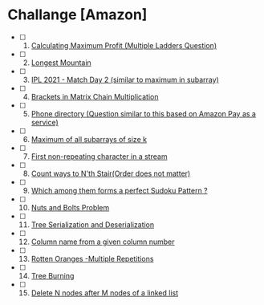 # Challange [Amazon]

- [ ] 1. [Calculating Maximum Profit (Multiple Ladders Question)](https://practice.geeksforgeeks.org/problems/maximum-profit4657/1)
- [ ] 2. [Longest Mountain](https://leetcode.com/problems/longest-mountain-in-array/)
- [ ] 3. [IPL 2021 - Match Day 2 (similar to maximum in subarray)](https://practice.geeksforgeeks.org/problems/deee0e8cf9910e7219f663c18d6d640ea0b87f87/1/)
- [ ] 4. [Brackets in Matrix Chain Multiplication ](https://practice.geeksforgeeks.org/problems/brackets-in-matrix-chain-multiplication1024/1/)
- [ ] 5. [Phone directory (Question similar to this based on Amazon Pay as a service)](https://practice.geeksforgeeks.org/problems/phone-directory4628/1/)
- [ ] 6. [Maximum of all subarrays of size k](https://practice.geeksforgeeks.org/problems/maximum-of-all-subarrays-of-size-k3101/1)
- [ ] 7. [First non-repeating character in a stream](https://practice.geeksforgeeks.org/problems/first-non-repeating-character-in-a-stream1216/1)
- [ ] 8. [Count ways to N'th Stair(Order does not matter)](https://practice.geeksforgeeks.org/problems/count-ways-to-nth-stairorder-does-not-matter1322/1/)
- [ ] 9. [Which among them forms a perfect Sudoku Pattern ?](https://practice.geeksforgeeks.org/problems/is-sudoku-valid4820/1/)
- [ ] 10. [Nuts and Bolts Problem](https://practice.geeksforgeeks.org/problems/nuts-and-bolts-problem0431/1)
- [ ] 11. [Tree Serialization and Deserialization](https://practice.geeksforgeeks.org/problems/serialize-and-deserialize-a-binary-tree/1)
- [ ] 12. [Column name from a given column number](https://practice.geeksforgeeks.org/problems/column-name-from-a-given-column-number4244/1/)
- [ ] 13. [Rotten Oranges -Multiple Repetitions](https://leetcode.com/problems/rotting-oranges/)
- [ ] 14. [Tree Burning ](https://practice.geeksforgeeks.org/problems/burning-tree/1/)
- [ ] 15. [Delete N nodes after M nodes of a linked list](https://practice.geeksforgeeks.org/problems/delete-n-nodes-after-m-nodes-of-a-linked-list/1/)
